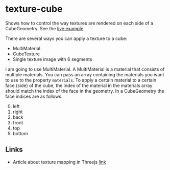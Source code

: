 # texture-cube

Shows how to control the way textures are rendered on each side of a CubeGeometry. See the [live example](https://abudaan.github.io/texture-cube/).

There are several ways you can apply a texture to a cube:

 - MultiMaterial
 - CubeTexture
 - Single texture image with 6 segments

I am going to use MultiMaterial. A MultiMaterial is a material that consists of multiple materials. You can pass an array containing the materials you want to use to the property `materials`. To apply a certain material to a certain face (side) of the cube, the index of the material in the materials array should match the index of the face in the geometry. In a CubeGeometry the face indices are as follows:

 0. left
 1. right
 2. back
 3. front
 4. top
 5. bottom



## Links
 - Article about texture mapping in Threejs [link](http://solutiondesign.com/blog/-/blogs/webgl-and-three-js-texture-mappi-1/)
